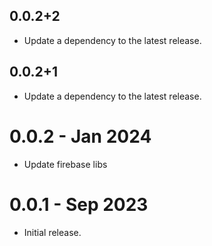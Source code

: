 ## 0.0.2+2

 - Update a dependency to the latest release.

## 0.0.2+1

 - Update a dependency to the latest release.

# 0.0.2 - Jan 2024

- Update firebase libs

# 0.0.1 - Sep 2023

- Initial release.
